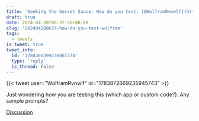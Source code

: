 ```yaml
---
title: 'Seeking the Secret Sauce: How do you test, [@WolframRvnwlf](https://x.com/WolframRvnwlf)?'
draft: true
date: 2024-04-28T06:37:56+00:00
slug: '202404280637-how-do-you-test-wolfram'
tags:
  - tweets
is_tweet: true
tweet_info:
  id: '1784366399236067774'
  type: 'reply'
  is_thread: False
---
```




{{< tweet user="WolframRvnwlf" id="1783872669235945743" >}}

Just wondering how you are testing this (which app or custom code?). Any sample prompts?

[Discussion](https://x.com/sytelus/status/1784366399236067774)
